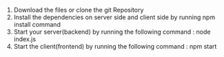 1) Download the files or clone the git Repository
2) Install the dependencies on server side and client side by running npm install command 
3) Start your server(backend) by running the following command : node index.js
4) Start the client(frontend) by running the following command : npm start

